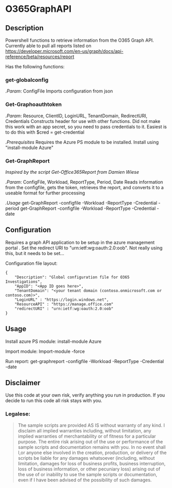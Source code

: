 # O365GraphAPI

## Description
Powershell functions to retrieve information from the O365 Graph API. Currently able to pull all reports listed on https://developer.microsoft.com/en-us/graph/docs/api-reference/beta/resources/report

Has the following functions:

### get-globalconfig
*.Param*: ConfigFile
Imports configuration from json

### Get-Graphoauthtoken
*.Param*: Resource, ClientID, LoginURL, TenantDomain, RedirectURI, Credentials
Constructs header for use with other functions. Did not make this work with an app secret, so you need to pass credentials to it. Easiest is to do this with $cred = get-credential

*.Prerequisites*
Requires the Azure PS module to be installed. Install using "install-module Azure"

### Get-GraphReport
*Inspired by the script Get-Office365Report from Damien Wiese*

*.Param*: ConfigFile, Workload, ReportType, Period, Date
Reads information from the configfile, gets the token, retrieves the report, and converts it to a useable format for further processing

*.Usage*
get-GraphReport -configfile <Path to config JSON> -Workload <Workload to report from> -ReportType <Type of report to get based on workload> -Credential <Credential to retrieve token with> -period <Period to run report against> 
get-GraphReport -configfile <Path to config JSON> -Workload <Workload to report from> -ReportType <Type of report to get based on workload> -Credential <Credential to retrieve token with> -date <Specific day to run report against>

## Configuration
Requires a graph API application to be setup in the azure management portal . Set the redirect URI to "urn:ietf:wg:oauth:2.0:oob". Not really using this, but it needs to be set...

Configuration file layout:

```
{
    "Description": "Global configuration file for O365 Investigations",
    "AppID": "<App ID goes here>",
    "TenantDomain": "<your tenant domain (contoso.onmicrosoft.com or contoso.com)>",
    "LoginURL" : "https://login.windows.net",
    "ResourceAPI" : "https://manage.office.com"
	"redirectURI" : "urn:ietf:wg:oauth:2.0:oob" 
}
```

## Usage
Install azure PS module:
install-module Azure

Import module:
Import-module <path to O365graphap.psm1> -force

Run report:
get-graphreport -configfile <Path to config JSON> -Workload <Workload to report from> -ReportType <Type of report to get based on workload> -Credential <Credential to retrieve token with> -date <Specific day to run report against>

## Disclaimer
Use this code at your own risk, verify anything you run in production. If you decide to run this code all risk stays with you. 

### Legalese:
> The sample scripts are provided AS IS without warranty of any kind. I disclaim all implied warranties including, without limitation, any implied warranties of merchantability or of fitness for a particular purpose. The entire risk arising out of the use or performance of the sample scripts and documentation remains with you. In no event shall I,or anyone else involved in the creation, production, or delivery of the scripts be liable for any damages whatsoever (including, without limitation, damages for loss of business profits, business interruption, loss of business information, or other pecuniary loss) arising out of the use of or inability to use the sample scripts or documentation, even if I have been advised of the possibility of such damages.